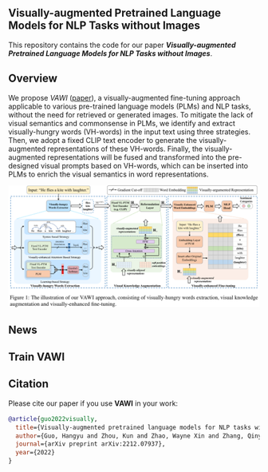 ## Visually-augmented Pretrained Language Models for NLP Tasks without Images

This repository contains the code for our paper ***Visually-augmented Pretrained Language Models for NLP Tasks without Images***.

## Overview

We propose *VAWI* ([paper](https://arxiv.org/abs/2212.07937)), a visually-augmented fine-tuning approach applicable to various pre-trained language models (PLMs) and NLP tasks, without the need for retrieved or generated images. To mitigate the lack of visual semantics and commonsense in PLMs, we identify and extract visually-hungry words (VH-words) in the input text using three strategies. Then, we adopt a fixed CLIP text encoder to generate the visually-augmented representations of these VH-words. Finally, the visually-augmented representations will be fused and transformed into the pre-designed visual prompts based on VH-words, which can be inserted into PLMs to enrich the visual semantics in word representations.

![model_figure](./model.png)

## News

## Train VAWI

## Citation

Please cite our paper if you use **VAWI** in your work:

```bibtex
@article{guo2022visually,
  title={Visually-augmented pretrained language models for NLP tasks without images},
  author={Guo, Hangyu and Zhou, Kun and Zhao, Wayne Xin and Zhang, Qinyu and Wen, Ji-Rong},
  journal={arXiv preprint arXiv:2212.07937},
  year={2022}
}
```
